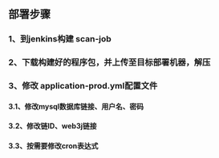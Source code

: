 ## 部署步骤
### 1、到jenkins构建 scan-job

### 2、下载构建好的程序包，并上传至目标部署机器，解压

### 3、修改 application-prod.yml配置文件
#### 3.1、修改mysql数据库链接、用户名、密码
#### 3.2、修改链ID、web3j链接
#### 3.3、按需要修改cron表达式
